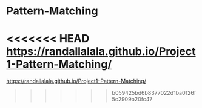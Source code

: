 # Pattern-Matching
<<<<<<< HEAD
https://randallalala.github.io/Project1-Pattern-Matching/
=======

https://randallalala.github.io/Project1-Pattern-Matching/
>>>>>>> b059425bd6b8377022d1ba0126f5c2909b20fc47
